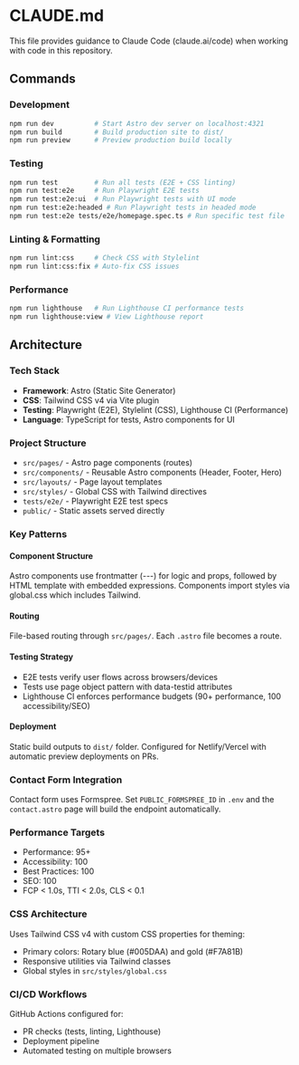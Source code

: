 # CLAUDE.md

This file provides guidance to Claude Code (claude.ai/code) when working with code in this repository.

## Commands

### Development
```bash
npm run dev          # Start Astro dev server on localhost:4321
npm run build        # Build production site to dist/
npm run preview      # Preview production build locally
```

### Testing
```bash
npm run test         # Run all tests (E2E + CSS linting)
npm run test:e2e     # Run Playwright E2E tests
npm run test:e2e:ui  # Run Playwright tests with UI mode
npm run test:e2e:headed # Run Playwright tests in headed mode
npm run test:e2e tests/e2e/homepage.spec.ts # Run specific test file
```

### Linting & Formatting
```bash
npm run lint:css     # Check CSS with Stylelint
npm run lint:css:fix # Auto-fix CSS issues
```

### Performance
```bash
npm run lighthouse   # Run Lighthouse CI performance tests
npm run lighthouse:view # View Lighthouse report
```

## Architecture

### Tech Stack
- **Framework**: Astro (Static Site Generator)
- **CSS**: Tailwind CSS v4 via Vite plugin
- **Testing**: Playwright (E2E), Stylelint (CSS), Lighthouse CI (Performance)
- **Language**: TypeScript for tests, Astro components for UI

### Project Structure
- `src/pages/` - Astro page components (routes)
- `src/components/` - Reusable Astro components (Header, Footer, Hero)
- `src/layouts/` - Page layout templates
- `src/styles/` - Global CSS with Tailwind directives
- `tests/e2e/` - Playwright E2E test specs
- `public/` - Static assets served directly

### Key Patterns

#### Component Structure
Astro components use frontmatter (---) for logic and props, followed by HTML template with embedded expressions. Components import styles via global.css which includes Tailwind.

#### Routing
File-based routing through `src/pages/`. Each `.astro` file becomes a route.

#### Testing Strategy
- E2E tests verify user flows across browsers/devices
- Tests use page object pattern with data-testid attributes
- Lighthouse CI enforces performance budgets (90+ performance, 100 accessibility/SEO)

#### Deployment
Static build outputs to `dist/` folder. Configured for Netlify/Vercel with automatic preview deployments on PRs.

### Contact Form Integration
Contact form uses Formspree. Set `PUBLIC_FORMSPREE_ID` in `.env` and the `contact.astro` page will build the endpoint automatically.

### Performance Targets
- Performance: 95+
- Accessibility: 100
- Best Practices: 100
- SEO: 100
- FCP < 1.0s, TTI < 2.0s, CLS < 0.1

### CSS Architecture
Uses Tailwind CSS v4 with custom CSS properties for theming:
- Primary colors: Rotary blue (#005DAA) and gold (#F7A81B)
- Responsive utilities via Tailwind classes
- Global styles in `src/styles/global.css`

### CI/CD Workflows
GitHub Actions configured for:
- PR checks (tests, linting, Lighthouse)
- Deployment pipeline
- Automated testing on multiple browsers